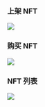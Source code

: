 ### 上架 NFT
![](/image/list.png)

### 购买 NFT
![](/image/buy.png)

### NFT 列表
![](/image/nftList.png)



